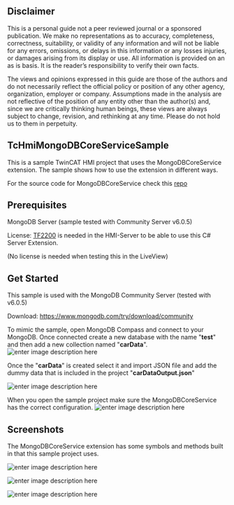 ## Disclaimer
This is a personal guide not a peer reviewed journal or a sponsored publication. We make
no representations as to accuracy, completeness, correctness, suitability, or validity of any
information and will not be liable for any errors, omissions, or delays in this information or any
losses injuries, or damages arising from its display or use. All information is provided on an as
is basis. It is the reader’s responsibility to verify their own facts.

The views and opinions expressed in this guide are those of the authors and do not
necessarily reflect the official policy or position of any other agency, organization, employer or
company. Assumptions made in the analysis are not reflective of the position of any entity
other than the author(s) and, since we are critically thinking human beings, these views are
always subject to change, revision, and rethinking at any time. Please do not hold us to them
in perpetuity.

## TcHmiMongoDBCoreServiceSample
This is a sample TwinCAT HMI project that uses the MongoDBCoreService extension.
The sample shows how to use the extension in different ways. 

For the source code for MongoDBCoreService check this [repo](https://github.com/hijaaack/MongoDBCoreService)

## Prerequisites
MongoDB Server (sample tested with Community Server v6.0.5)

License: [TF2200](https://www.beckhoff.com/sv-se/products/automation/twincat/tfxxxx-twincat-3-functions/tf2xxx-tc3-hmi/tf2200.html) is needed in the HMI-Server to be able to use this C# Server Extension.

(No license is needed when testing this in the LiveView)

## Get Started
This sample is used with the MongoDB Community Server (tested with v6.0.5)

Download: https://www.mongodb.com/try/download/community

To mimic the sample, open MongoDB Compass and connect to your MongoDB. Once connected create a new database with the name "**test**" and then add a new collection named "**carData**". 
![enter image description here](https://user-images.githubusercontent.com/75740551/234288697-71653c09-dc29-434c-ad35-d48ecaa1ad3b.png)

Once the "**carData**" is created select it and import JSON file and add the dummy data that is included in the project "**carDataOutput.json**"

![enter image description here](https://user-images.githubusercontent.com/75740551/234289384-17a3f386-ef92-4c2d-9683-6cadaf6978f8.png)

When you open the sample project make sure the MongoDBCoreService has the correct configuration. 
![enter image description here](https://user-images.githubusercontent.com/75740551/234289075-7b52f98d-f4b3-47f9-8a5c-c4fd5a094ab3.png)

## Screenshots
The MongoDBCoreService extension has some symbols and methods built in that this sample project uses. 

![enter image description here](https://user-images.githubusercontent.com/75740551/234289938-75ca4b50-12b9-4e88-bc6a-0abe8c3901b0.png)

![enter image description here](https://user-images.githubusercontent.com/75740551/234288657-d8faeb3c-ab7e-4a43-99c4-68128fa41614.png)

![enter image description here](https://user-images.githubusercontent.com/75740551/234288644-6304f8c4-cefe-4a9a-bf75-26504dedefd4.png)

